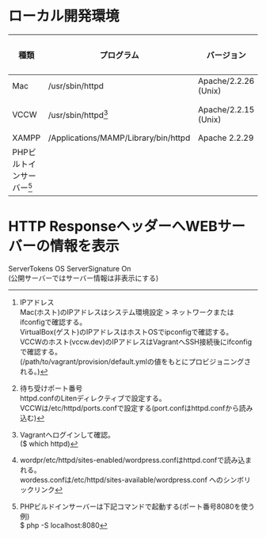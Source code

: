 # ローカル開発環境

| 種類 | プログラム | バージョン | 設定ファイル | IPアドレス | ポート番号 |
|-----|----------|----------|-----------|-----------|---------|
| Mac | /usr/sbin/httpd | Apache/2.2.26 (Unix) | /etc/apache2/httpd.conf | 192.168.12.88[^1] | 80[^2] |
| VCCW | /usr/sbin/httpd[^3] | Apache/2.2.15 (Unix) | /etc/httpd/conf/httpd.conf, /etc/httpd/sites-enabled/wordpress.conf[^4], /etc/httpd/sites-available/wordpress.conf | 192.168.33.10 | 80 |
| XAMPP | /Applications/MAMP/Library/bin/httpd | Apache 2.2.29 | /Applications/MAMP/conf/apache/httpd.conf | 192.168.12.88 | 8888 |
| PHPビルトインサーバー[^5] | | | | | |

# HTTP ResponseヘッダーへWEBサーバーの情報を表示  
  ServerTokens OS
  ServerSignature On  
  (公開サーバーではサーバー情報は非表示にする)


[^1]:IPアドレス  
Mac(ホスト)のIPアドレスはシステム環境設定 > ネットワークまたはifconfigで確認する。  
VirtualBox(ゲスト)のIPアドレスはホストOSでipconfigで確認する。  
VCCWのホスト(vccw.dev)のIPアドレスはVagrantへSSH接続後にifconfigで確認する。  
(/path/to/vagrant/provision/default.ymlの値をもとにプロビジョニングされる。)

[^2]:待ち受けポート番号    
httpd.confのLitenディレクティブで設定する。  
VCCWは/etc/httpd/ports.confで設定する(port.confはhttpd.confから読み込む)

[^3]:Vagrantへログインして確認。  
($ which httpd)

[^4]: wordpr/etc/httpd/sites-enabled/wordpress.confはhttpd.confで読み込まれる。  
wordess.confは/etc/httpd/sites-available/wordpress.conf へのシンボリックリンク

[^5]: PHPビルドインサーバーは下記コマンドで起動する(ポート番号8080を使う例)  
$ php -S localhost:8080

